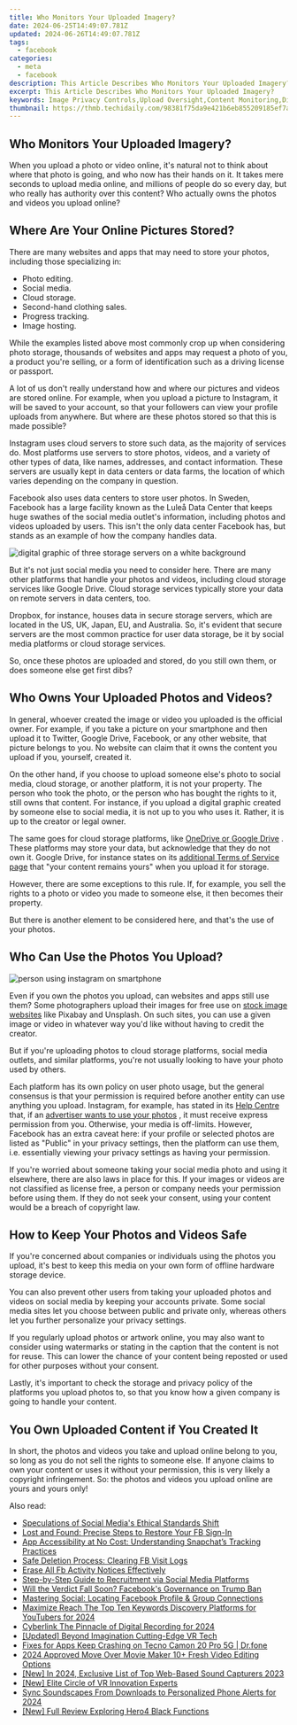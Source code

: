 ```yaml
---
title: Who Monitors Your Uploaded Imagery?
date: 2024-06-25T14:49:07.781Z
updated: 2024-06-26T14:49:07.781Z
tags:
  - facebook
categories:
  - meta
  - facebook
description: This Article Describes Who Monitors Your Uploaded Imagery?
excerpt: This Article Describes Who Monitors Your Uploaded Imagery?
keywords: Image Privacy Controls,Upload Oversight,Content Monitoring,Digital Copyrights,Image Verification,Online Imagery Regulation,Image Use Policies
thumbnail: https://thmb.techidaily.com/98381f75da9e421b6eb855209185ef7a1fbf0a3e49f7737dbe8956238d8582c9.jpg
---
```


## Who Monitors Your Uploaded Imagery?

 When you upload a photo or video online, it's natural not to think about where that photo is going, and who now has their hands on it. It takes mere seconds to upload media online, and millions of people do so every day, but who really has authority over this content? Who actually owns the photos and videos you upload online?

## Where Are Your Online Pictures Stored?

 There are many websites and apps that may need to store your photos, including those specializing in:

* Photo editing.
* Social media.
* Cloud storage.
* Second-hand clothing sales.
* Progress tracking.
* Image hosting.

 While the examples listed above most commonly crop up when considering photo storage, thousands of websites and apps may request a photo of you, a product you're selling, or a form of identification such as a driving license or passport.

 A lot of us don't really understand how and where our pictures and videos are stored online. For example, when you upload a picture to Instagram, it will be saved to your account, so that your followers can view your profile uploads from anywhere. But where are these photos stored so that this is made possible?

 Instagram uses cloud servers to store such data, as the majority of services do. Most platforms use servers to store photos, videos, and a variety of other types of data, like names, addresses, and contact information. These servers are usually kept in data centers or data farms, the location of which varies depending on the company in question.

 Facebook also uses data centers to store user photos. In Sweden, Facebook has a large facility known as the Luleå Data Center that keeps huge swathes of the social media outlet's information, including photos and videos uploaded by users. This isn't the only data center Facebook has, but stands as an example of how the company handles data.

![digital graphic of three storage servers on a white background](https://static1.makeuseofimages.com/wordpress/wp-content/uploads/2023/05/data-hardware-1.jpg)

 But it's not just social media you need to consider here. There are many other platforms that handle your photos and videos, including cloud storage services like Google Drive. Cloud storage services typically store your data on remote servers in data centers, too.

 Dropbox, for instance, houses data in secure storage servers, which are located in the US, UK, Japan, EU, and Australia. So, it's evident that secure servers are the most common practice for user data storage, be it by social media platforms or cloud storage services.

 So, once these photos are uploaded and stored, do you still own them, or does someone else get first dibs?

## Who Owns Your Uploaded Photos and Videos?

 In general, whoever created the image or video you uploaded is the official owner. For example, if you take a picture on your smartphone and then upload it to Twitter, Google Drive, Facebook, or any other website, that picture belongs to you. No website can claim that it owns the content you upload if you, yourself, created it.

 On the other hand, if you choose to upload someone else's photo to social media, cloud storage, or another platform, it is not your property. The person who took the photo, or the person who has bought the rights to it, still owns that content. For instance, if you upload a digital graphic created by someone else to social media, it is not up to you who uses it. Rather, it is up to the creator or legal owner.

 The same goes for cloud storage platforms, like [OneDrive or Google Drive](https://www.makeuseof.com/google-drive-vs-onedrive-android-best-cloud-storage-app/) . These platforms may store your data, but acknowledge that they do not own it. Google Drive, for instance states on its [additional Terms of Service page](https://www.google.com/drive/terms-of-service/) that "your content remains yours" when you upload it for storage.

 However, there are some exceptions to this rule. If, for example, you sell the rights to a photo or video you made to someone else, it then becomes their property.

 But there is another element to be considered here, and that's the use of your photos.

## Who Can Use the Photos You Upload?

![person using instagram on smartphone](https://static1.makeuseofimages.com/wordpress/wp-content/uploads/2023/05/instagram-phone-1.jpg)

 Even if you own the photos you upload, can websites and apps still use them? Some photographers upload their images for free use on [stock image websites](https://www.makeuseof.com/tag/free-stock-image-sites/) like Pixabay and Unsplash. On such sites, you can use a given image or video in whatever way you'd like without having to credit the creator.

 But if you're uploading photos to cloud storage platforms, social media outlets, and similar platforms, you're not usually looking to have your photo used by others.

 Each platform has its own policy on user photo usage, but the general consensus is that your permission is required before another entity can use anything you upload. Instagram, for example, has stated in its [Help Centre](https://help.instagram.com/206875879493855) that, if an [advertiser wants to use your photos](https://www.makeuseof.com/i-saw-my-picture-in-an-ad-now-what/) , it must receive express permission from you. Otherwise, your media is off-limits. However, Facebook has an extra caveat here: if your profile or selected photos are listed as "Public" in your privacy settings, then the platform can use them, i.e. essentially viewing your privacy settings as having your permission.

 If you're worried about someone taking your social media photo and using it elsewhere, there are also laws in place for this. If your images or videos are not classified as license free, a person or company needs your permission before using them. If they do not seek your consent, using your content would be a breach of copyright law.

## How to Keep Your Photos and Videos Safe

 If you're concerned about companies or individuals using the photos you upload, it's best to keep this media on your own form of offline hardware storage device.

 You can also prevent other users from taking your uploaded photos and videos on social media by keeping your accounts private. Some social media sites let you choose between public and private only, whereas others let you further personalize your privacy settings.

 If you regularly upload photos or artwork online, you may also want to consider using watermarks or stating in the caption that the content is not for reuse. This can lower the chance of your content being reposted or used for other purposes without your consent.

 Lastly, it's important to check the storage and privacy policy of the platforms you upload photos to, so that you know how a given company is going to handle your content.

## You Own Uploaded Content if You Created It

 In short, the photos and videos you take and upload online belong to you, so long as you do not sell the rights to someone else. If anyone claims to own your content or uses it without your permission, this is very likely a copyright infringement. So: the photos and videos you upload online are yours and yours only!


<ins class="adsbygoogle"
     style="display:block"
     data-ad-format="autorelaxed"
     data-ad-client="ca-pub-7571918770474297"
     data-ad-slot="1223367746"></ins>



<ins class="adsbygoogle"
     style="display:block"
     data-ad-client="ca-pub-7571918770474297"
     data-ad-slot="8358498916"
     data-ad-format="auto"
     data-full-width-responsive="true"></ins>

<span class="atpl-alsoreadstyle">Also read:</span>
<div><ul>
<li><a href="https://facebook.techidaily.com/speculations-of-social-medias-ethical-standards-shift/"><u>Speculations of Social Media's Ethical Standards Shift</u></a></li>
<li><a href="https://facebook.techidaily.com/lost-and-found-precise-steps-to-restore-your-fb-sign-in/"><u>Lost and Found: Precise Steps to Restore Your FB Sign-In</u></a></li>
<li><a href="https://facebook.techidaily.com/app-accessibility-at-no-cost-understanding-snapchats-tracking-practices/"><u>App Accessibility at No Cost: Understanding Snapchat’s Tracking Practices</u></a></li>
<li><a href="https://facebook.techidaily.com/safe-deletion-process-clearing-fb-visit-logs/"><u>Safe Deletion Process: Clearing FB Visit Logs</u></a></li>
<li><a href="https://facebook.techidaily.com/erase-all-fb-activity-notices-effectively/"><u>Erase All Fb Activity Notices Effectively</u></a></li>
<li><a href="https://facebook.techidaily.com/step-by-step-guide-to-recruitment-via-social-media-platforms/"><u>Step-by-Step Guide to Recruitment via Social Media Platforms</u></a></li>
<li><a href="https://facebook.techidaily.com/will-the-verdict-fall-soon-facebooks-governance-on-trump-ban/"><u>Will the Verdict Fall Soon? Facebook's Governance on Trump Ban</u></a></li>
<li><a href="https://facebook.techidaily.com/mastering-social-locating-facebook-profile-and-group-connections/"><u>Mastering Social: Locating Facebook Profile & Group Connections</u></a></li>
<li><a href="https://youtube-stream.techidaily.com/maximize-reach-the-top-ten-keywords-discovery-platforms-for-youtubers-for-2024/"><u>Maximize Reach  The Top Ten Keywords Discovery Platforms for YouTubers for 2024</u></a></li>
<li><a href="https://screen-mirroring-recording.techidaily.com/cyberlink-the-pinnacle-of-digital-recording-for-2024/"><u>Cyberlink  The Pinnacle of Digital Recording for 2024</u></a></li>
<li><a href="https://extra-tips.techidaily.com/updated-beyond-imagination-cutting-edge-vr-tech/"><u>[Updated] Beyond Imagination  Cutting-Edge VR Tech</u></a></li>
<li><a href="https://howto.techidaily.com/fixes-for-apps-keep-crashing-on-tecno-camon-20-pro-5g-drfone-by-drfone-fix-android-problems-fix-android-problems/"><u>Fixes for Apps Keep Crashing on Tecno Camon 20 Pro 5G | Dr.fone</u></a></li>
<li><a href="https://video-content-creator.techidaily.com/2024-approved-move-over-movie-maker-10plus-fresh-video-editing-options/"><u>2024 Approved Move Over Movie Maker 10+ Fresh Video Editing Options</u></a></li>
<li><a href="https://on-screen-recording.techidaily.com/new-in-2024-exclusive-list-of-top-web-based-sound-capturers-2023/"><u>[New] In 2024, Exclusive List of Top Web-Based Sound Capturers 2023</u></a></li>
<li><a href="https://fox-access.techidaily.com/new-elite-circle-of-vr-innovation-experts/"><u>[New] Elite Circle of VR Innovation Experts</u></a></li>
<li><a href="https://some-skills.techidaily.com/sync-soundscapes-from-downloads-to-personalized-phone-alerts-for-2024/"><u>Sync Soundscapes  From Downloads to Personalized Phone Alerts for 2024</u></a></li>
<li><a href="https://some-techniques.techidaily.com/new-full-review-exploring-hero4-black-functions/"><u>[New] Full Review  Exploring Hero4 Black Functions</u></a></li>
</ul></div>
